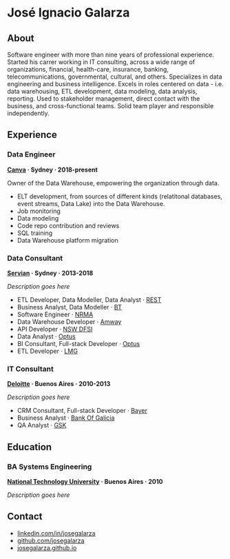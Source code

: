 # José Ignacio Galarza

## About

Software engineer with more than nine years of professional experience. Started his carrer working in IT consulting, across a wide range of organizations, financial, health-care, insurance, banking, telecommunications, governmental, cultural, and others. Specializes in data engineering and business intelligence. Excels in roles centered on data - i.e. data warehousing, ETL development, data modeling, data analysis, reporting. Used to stakeholder management, direct contact with the business, and cross-functional teams. Solid team player and responsible independently.

## Experience

### Data Engineer

**[Canva](https://www.canva.com) · Sydney · 2018-present**

Owner of the Data Warehouse, empowering the organization through data.

- ELT development, from sources of different kinds (relatitonal databases, event streams, Data Lake) into the Data Warehouse.
- Job monitoring
- Data modeling
- Code repo contribution and reviews
- SQL training
- Data Warehouse platform migration

### Data Consultant

**[Servian](https://www.servian.com) · Sydney · 2013-2018**

*Description goes here*

- ETL Developer, Data Modeller, Data Analyst · [REST]()
- Business Analyst, Data Modeller · [BT](https://www.bt.com.au)
- Software Engineer · [NRMA](https://www.mynrma.com.au)
- Data Warehouse Developer · [Amway](https://www.amway.com.au)
- API Developer · [NSW DFSI](https://www.finance.nsw.gov.au)
- Data Analyst · [Optus](https://www.optus.com.au)
- BI Consultant, Full-stack Developer · [Optus](https://www.optus.com.au)
- ETL Developer · [LMG](https://lmg.com.au)

### IT Consultant
**[Deloitte](https://www2.deloitte.com/ar/es.html) · Buenos Aires · 2010-2013**

*Description goes here*

- CRM Consultant, Full-stack Developer · [Bayer](https://cropscience.bayer.com.ar/)
- Business Analyst · [Bank Of Galicia](https://www.bancogalicia.com)
- QA Analyst · [GSK](https://ar.gsk.com)

## Education

### BA Systems Engineering

**[National Technology University](https://www.utn.edu.ar) · Buenos Aires · 2010**

*Description goes here*

## Contact

- [linkedin.com/in/josegalarza](https://www.linkedin.com/in/josegalarza)
- [github.com/josegalarza](https://www.github.com/josegalarza)
- [josegalarza.github.io](https://josegalarza.github.io)
